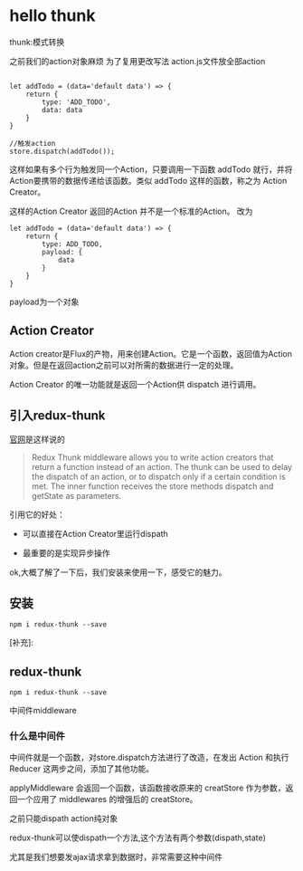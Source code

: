 # hello thunk

thunk:模式转换

之前我们的action对象麻烦
为了复用更改写法 action.js文件放全部action

```

let addTodo = (data='default data') => {
    return {
        type: 'ADD_TODO',
        data: data
    }
}

//触发action
store.dispatch(addTodo());
```
这样如果有多个行为触发同一个Action，只要调用一下函数 addTodo 就行，并将Action要携带的数据传递给该函数。类似 addTodo 这样的函数，称之为 Action Creator。

这样的Action Creator 返回的Action 并不是一个标准的Action。
改为
```
let addTodo = (data='default data') => {
    return {
        type: ADD_TODO,
        payload: {
            data
        }
    }
}
```
payload为一个对象



## Action Creator

Action creator是Flux的产物，用来创建Action。它是一个函数，返回值为Action对象。但是在返回action之前可以对所需的数据进行一定的处理。

Action Creator 的唯一功能就是返回一个Action供 dispatch 进行调用。

## 引入redux-thunk

[官网](https://github.com/gaearon/redux-thunk)是这样说的

>Redux Thunk middleware allows you to write action creators that return a function instead of an action. The thunk can be used to delay the dispatch of an action, or to dispatch only if a certain condition is met. The inner function receives the store methods dispatch and getState as parameters.


引用它的好处：

- 可以直接在Action Creator里运行dispath

- 最重要的是实现异步操作

ok,大概了解了一下后，我们安装来使用一下，感受它的魅力。

## 安装

```
npm i redux-thunk --save
```


[补充]:

## redux-thunk
```
npm i redux-thunk --save
```
中间件middleware

### 什么是中间件

中间件就是一个函数，对store.dispatch方法进行了改造，在发出 Action 和执行 Reducer 这两步之间，添加了其他功能。

applyMiddleware 会返回一个函数，该函数接收原来的 creatStore 作为参数，返回一个应用了 middlewares 的增强后的 creatStore。

之前只能dispath action纯对象

redux-thunk可以使dispath一个方法,这个方法有两个参数(dispath,state)

尤其是我们想要发ajax请求拿到数据时，非常需要这种中间件
